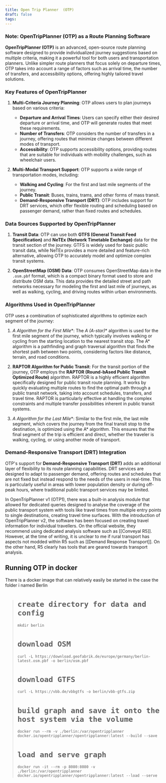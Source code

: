 ```yaml
---
title: Open Trip Planner  (OTP)
draft: false
tags:
---
```

 ### **Note: OpenTripPlanner (OTP) as a Route Planning Software**

**OpenTripPlanner (OTP)** is an advanced, open-source route planning software designed to provide individualized journey suggestions based on multiple criteria, making it a powerful tool for both users and transportation planners. Unlike simpler route planners that focus solely on departure times, OTP takes into account a range of factors such as arrival time, the number of transfers, and accessibility options, offering highly tailored travel solutions.

### **Key Features of OpenTripPlanner**

1. **Multi-Criteria Journey Planning**:
   OTP allows users to plan journeys based on various criteria:
   - **Departure and Arrival Times**: Users can specify either their desired departure or arrival time, and OTP will generate routes that meet these requirements.
   - **Number of Transfers**: OTP considers the number of transfers in a journey, offering routes that minimize changes between different modes of transport.
   - **Accessibility**: OTP supports accessibility options, providing routes that are suitable for individuals with mobility challenges, such as wheelchair users.

2. **Multi-Modal Transport Support**:
   OTP supports a wide range of transportation modes, including:
   - **Walking and Cycling**: For the first and last mile segments of the journey.
   - **Public Transit**: Buses, trains, trams, and other forms of mass transit.
   - **Demand-Responsive Transport (DRT)**: OTP includes support for DRT services, which offer flexible routing and scheduling based on passenger demand, rather than fixed routes and schedules.

### **Data Sources Supported by OpenTripPlanner**

1. **Transit Data**:
   OTP can use both **GTFS (General Transit Feed Specification)** and **NeTEx (Network Timetable Exchange)** data for the transit section of the journey. GTFS is widely used for basic public transit data, while NeTEx provides a more detailed and feature-rich alternative, allowing OTP to accurately model and optimize complex transit systems.

2. **OpenStreetMap (OSM) Data**:
   OTP consumes OpenStreetMap data in the `.osm.pbf` format, which is a compact binary format used to store and distribute OSM data. This data provides the detailed street and path networks necessary for modeling the first and last mile of journeys, as well as walking, cycling, and driving routes within urban environments.

### **Algorithms Used in OpenTripPlanner**

OTP uses a combination of sophisticated algorithms to optimize each segment of the journey:

1. **A* Algorithm for the First Mile**:
   The **A* (A-star)** algorithm is used for the first mile segment of the journey, which typically involves walking or cycling from the starting location to the nearest transit stop. The A* algorithm is a pathfinding and graph traversal algorithm that finds the shortest path between two points, considering factors like distance, terrain, and road conditions.

2. **RAPTOR Algorithm for Public Transit**:
   For the transit portion of the journey, OTP employs the **RAPTOR (Round-bAsed Public Transit Optimized Route)** algorithm. RAPTOR is a highly efficient algorithm specifically designed for public transit route planning. It works by quickly evaluating multiple routes to find the optimal path through a public transit network, taking into account schedules, transfers, and travel time. RAPTOR is particularly effective at handling the complex constraints and multiple transfer possibilities inherent in public transit systems.

3. **A* Algorithm for the Last Mile**:
   Similar to the first mile, the last mile segment, which covers the journey from the final transit stop to the destination, is optimized using the A* algorithm. This ensures that the final segment of the trip is efficient and direct, whether the traveler is walking, cycling, or using another mode of transport.

### **Demand-Responsive Transport (DRT) Integration**

OTP's support for **Demand-Responsive Transport (DRT)** adds an additional layer of flexibility to its route planning capabilities. DRT services are designed to adapt to passenger demand, offering routes and schedules that are not fixed but instead respond to the needs of the users in real-time. This is particularly useful in areas with lower population density or during off-peak hours, where traditional public transport services may be limited.

 In OpenTripPlanner v1 (OTP1), there was a built-in analysis module that allowed for dedicated queries designed to analyse the coverage of the public transport system with tools like travel times from multiple entry points to single destinations, creating travel time surfaces.
  With the introduction of OpenTripPlanner v2, the software has been focused on creating travel information for individual travellers. On the official website, they recommend using dedicated analysis software such as [[Conveyal R5]]. However, at the time of writing, it is unclear to me if rural transport has aspects not modded within R5 such as [[Demand Response Transport]]. On the other hand, R5 clearly has tools that are geared towards transport analysis.

## Running OTP in docker
There is a docker image that can relatively easily be started in the case the folder i named Berlin 
> # `create directory for data and config`
> `mkdir berlin`
> # `download OSM`
> `curl -L https://download.geofabrik.de/europe/germany/berlin-latest.osm.pbf -o berlin/osm.pbf`  
> # `download GTFS`
> `curl -L https://vbb.de/vbbgtfs -o berlin/vbb-gtfs.zip`
> # `build graph and save it onto the host system via the volume`
> `docker run --rm -v ./berlin:/var/opentripplanner docker.io/opentripplanner/opentripplanner:latest --build --save`
> # `load and serve graph`
> `docker run -it --rm -p 8080:8080 -v ./berlin:/var/opentripplanner docker.io/opentripplanner/opentripplanner:latest --load --serve`
> 